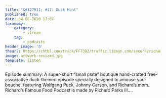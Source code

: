 ```yaml
---
title: "&#127911; #17: Duck Hunt"
published: true
date: 04-08-2020 17:07
taxonomy:
    category:
        - stream
    tag:
        - podcasts
header_image: '0'
theurl: https://chtbl.com/track/FF7382/traffic.libsyn.com/secure/richardsfamousfoodpodcast/20200721_RFFP_DuckHunt_for_RFFP_mix_limiter.mp3?dest-id=1672454
image: artwork-resized.jpg
template: listen
--- 
```

Episode summary: A super-short “small plate” boutique hand-crafted free-associative duck-themed episode specially designed to amouse your bouche, featuring Wolfgang Puck, Johnny Carson, and Richard’s mom. Richard’s Famous Food Podcast is made by Richard Parks III….
